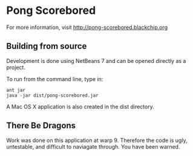 Pong Scorebored
===============

For more information, visit http://pong-scorebored.blackchip.org

Building from source
--------------------

Development is done using NetBeans 7 and can be opened directly as a
project.

To run from the command line, type in:

```
ant jar
java -jar dist/pong-scorebored.jar
```

A Mac OS X application is also created in the dist directory.

There Be Dragons
----------------

Work was done on this application at warp 9. Therefore the code is ugly,
untestable, and difficult to naviagate through. You have been warned.





